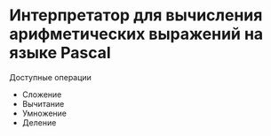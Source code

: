 <h1>Интерпретатор для вычисления арифметических выражений на языке Pascal</h1>

<div>Доступные операции</div>
<ul>
    <li>Сложение</li>
    <li>Вычитание</li>
    <li>Умножение</li>
    <li>Деление</li>
</ul>